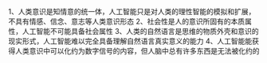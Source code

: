1、人类意识是知情意的统一体，人工智能只是对人类的理性智能的模拟和扩展，不具有情感、信念、意志等人类意识形态
2、社会性是人的意识所固有的本质属性，人工智能不可能具备社会属性
3、人类的自然语言是思维的物质外壳和意识的现实形式，人工智能难以完全具备理解自然语言真实意义的能力
4、人工智能能获得人类意识中可以化约为数字信号的内容，但人脑中总有许多东西是无法被化约的